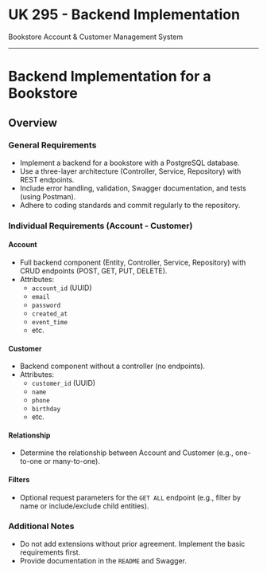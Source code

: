 # UK 295 - Backend Implementation  
Bookstore Account & Customer Management System  

---
# Backend Implementation for a Bookstore

## Overview

### General Requirements

- Implement a backend for a bookstore with a PostgreSQL database.
- Use a three-layer architecture (Controller, Service, Repository) with REST endpoints.
- Include error handling, validation, Swagger documentation, and tests (using Postman).
- Adhere to coding standards and commit regularly to the repository.

### Individual Requirements (Account - Customer)

#### Account
- Full backend component (Entity, Controller, Service, Repository) with CRUD endpoints (POST, GET, PUT, DELETE).
- Attributes: 
  - `account_id` (UUID)
  - `email`
  - `password`
  - `created_at`
  - `event_time`
  - etc.

#### Customer
- Backend component without a controller (no endpoints).
- Attributes:
  - `customer_id` (UUID)
  - `name`
  - `phone`
  - `birthday`
  - etc.

#### Relationship
- Determine the relationship between Account and Customer (e.g., one-to-one or many-to-one).

#### Filters
- Optional request parameters for the `GET ALL` endpoint (e.g., filter by name or include/exclude child entities).

### Additional Notes
- Do not add extensions without prior agreement. Implement the basic requirements first.
- Provide documentation in the `README` and Swagger.
